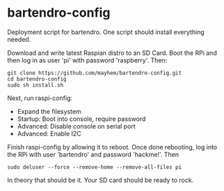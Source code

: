 # bartendro-config

Deployment script for bartendro. One script should install everything needed.

Download and write latest Raspian distro to an SD Card. Boot the RPi and then log in 
as user 'pi' with password 'raspberry'. Then:

```
git clone https://github.com/mayhem/bartendro-config.git
cd bartendro-config
sudo sh install.sh
```

Next, run raspi-config:
* Expand the filesystem
* Startup: Boot into console, require password
* Advanced: Disable console on serial port
* Advanced: Enable I2C

Finish raspi-config by allowing it to reboot. Once done rebooting, log into the RPi with 
user 'bartendro' and password 'hackme!'. Then

    sudo deluser --force --remove-home --remove-all-files pi

In theory that should be it. Your SD card should be ready to rock.
